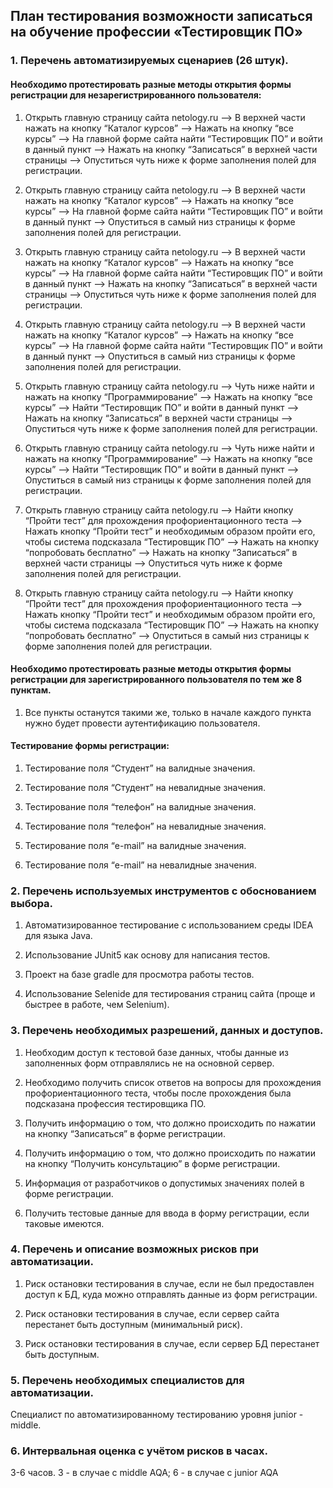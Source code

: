 ## План тестирования возможности записаться на обучение профессии «Тестировщик ПО»

### 1. Перечень автоматизируемых сценариев (26 штук).

#### Необходимо протестировать разные методы открытия формы регистрации для незарегистрированного пользователя:

1. Открыть главную страницу сайта netology.ru —> В верхней части нажать на кнопку “Каталог курсов” —> Нажать на кнопку “все курсы” —> На главной форме сайта найти “Тестировщик ПО” и войти в данный пункт —> Нажать на кнопку “Записаться” в верхней части страницы —> Опуститься чуть ниже к форме заполнения полей для регистрации.
   
2. Открыть главную страницу сайта netology.ru —> В верхней части нажать на кнопку “Каталог курсов” —> Нажать на кнопку “все курсы” —> На главной форме сайта найти “Тестировщик ПО” и войти в данный пункт —>  Опуститься в самый низ страницы к форме заполнения полей для регистрации.
   
3. Открыть главную страницу сайта netology.ru —> В верхней части нажать на кнопку “Каталог курсов” —> Нажать на кнопку “все курсы” —> На главной форме сайта найти “Тестировщик ПО” и войти в данный пункт —> Нажать на кнопку “Записаться” в верхней части страницы —> Опуститься чуть ниже к форме заполнения полей для регистрации.
   
4. Открыть главную страницу сайта netology.ru —> В верхней части нажать на кнопку “Каталог курсов” —> Нажать на кнопку “все курсы” —> На главной форме сайта найти “Тестировщик ПО” и войти в данный пункт —> Опуститься в самый низ страницы к форме заполнения полей для регистрации.
   
5. Открыть главную страницу сайта netology.ru —> Чуть ниже найти и нажать на кнопку “Программирование” —> Нажать на кнопку “все курсы” —> Найти “Тестировщик ПО” и войти в данный пункт —> Нажать на кнопку “Записаться” в верхней части страницы —> Опуститься чуть ниже к форме заполнения полей для регистрации.
   
6. Открыть главную страницу сайта netology.ru —> Чуть ниже найти и нажать на кнопку “Программирование” —> Нажать на кнопку “все курсы” —> Найти “Тестировщик ПО” и войти в данный пункт —> Опуститься в самый низ страницы к форме заполнения полей для регистрации.
   
7. Открыть главную страницу сайта netology.ru —> Найти кнопку “Пройти тест” для прохождения профориентационного теста —> Нажать кнопку “Пройти тест” и необходимым образом пройти его, чтобы система подсказала “Тестировщик ПО” —> Нажать на кнопку “попробовать бесплатно” —> Нажать на кнопку “Записаться” в верхней части страницы —> Опуститься чуть ниже к форме заполнения полей для регистрации.
   
8. Открыть главную страницу сайта netology.ru —> Найти кнопку “Пройти тест” для прохождения профориентационного теста —> Нажать кнопку “Пройти тест” и необходимым образом пройти его, чтобы система подсказала “Тестировщик ПО” —> Нажать на кнопку “попробовать бесплатно” —> Опуститься в самый низ страницы к форме заполнения полей для регистрации.
   
#### Необходимо протестировать разные методы открытия формы регистрации для зарегистрированного пользователя по тем же 8 пунктам. 

1. Все пункты останутся такими же, только в начале каждого пункта нужно будет провести аутентификацию пользователя.

#### Тестирование формы регистрации:

1. Тестирование поля “Студент” на валидные значения.
   
2. Тестирование поля “Студент” на невалидные значения.
   
3. Тестирование поля “телефон” на валидные значения.

4. Тестирование поля “телефон” на невалидные значения.

5. Тестирование поля “e-mail” на валидные значения.

6. Тестирование поля “e-mail” на невалидные значения.

### 2. Перечень используемых инструментов с обоснованием выбора.

1. Автоматизированное тестирование с использованием среды IDEA для языка Java.

2. Использование JUnit5 как основу для написания тестов.

3. Проект на базе gradle для просмотра работы тестов.

4. Использование Selenide для тестирования страниц сайта (проще и быстрее в работе, чем Selenium).


### 3. Перечень необходимых разрешений, данных и доступов.

1. Необходим доступ к тестовой базе данных, чтобы данные из заполненных форм отправлялись не на основной сервер.
   
2. Необходимо получить список ответов на вопросы для прохождения профориентационного теста, чтобы после прохождения была подсказана профессия тестировщика ПО.
   
3. Получить информацию о том, что должно происходить по нажатии на кнопку “Записаться” в форме регистрации.
   
4. Получить информацию о том, что должно происходить по нажатии на кнопку “Получить консультацию” в форме регистрации.
   
5. Информация от разработчиков о допустимых значениях полей в форме регистрации.
   
6. Получить тестовые данные для ввода в форму регистрации, если таковые имеются.

### 4. Перечень и описание возможных рисков при автоматизации.

1. Риск остановки тестирования в случае, если не был предоставлен доступ к БД, куда можно отправлять данные из форм регистрации.

2. Риск остановки тестирования в случае, если сервер сайта перестанет быть доступным (минимальный риск).

3. Риск остановки тестирования в случае, если сервер БД перестанет быть доступным.

### 5. Перечень необходимых специалистов для автоматизации.

Специалист по автоматизированному тестированию уровня junior - middle.

### 6. Интервальная оценка с учётом рисков в часах.

3-6 часов. 3 - в случае c middle AQA; 6 - в случае c junior AQA
